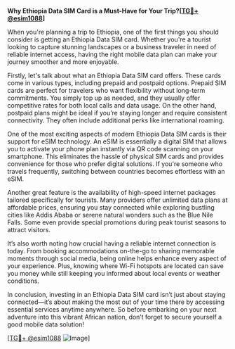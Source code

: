 **Why Ethiopia Data SIM Card is a Must-Have for Your Trip?[[TG💪+ @esim1088](https://t.me/s/esim1088)]**

When you're planning a trip to Ethiopia, one of the first things you should consider is getting an Ethiopia Data SIM card. Whether you're a tourist looking to capture stunning landscapes or a business traveler in need of reliable internet access, having the right mobile data plan can make your journey smoother and more enjoyable.

Firstly, let's talk about what an Ethiopia Data SIM card offers. These cards come in various types, including prepaid and postpaid options. Prepaid SIM cards are perfect for travelers who want flexibility without long-term commitments. You simply top up as needed, and they usually offer competitive rates for both local calls and data usage. On the other hand, postpaid plans might be ideal if you’re staying longer and require consistent connectivity. They often include additional perks like international roaming.

One of the most exciting aspects of modern Ethiopia Data SIM cards is their support for eSIM technology. An eSIM is essentially a digital SIM that allows you to activate your phone plan instantly via QR code scanning on your smartphone. This eliminates the hassle of physical SIM cards and provides convenience for those who prefer digital solutions. If you're someone who travels frequently, switching between countries becomes effortless with an eSIM.

Another great feature is the availability of high-speed internet packages tailored specifically for tourists. Many providers offer unlimited data plans at affordable prices, ensuring you stay connected while exploring bustling cities like Addis Ababa or serene natural wonders such as the Blue Nile Falls. Some even provide special promotions during peak tourist seasons to attract visitors.

It’s also worth noting how crucial having a reliable internet connection is today. From booking accommodations on-the-go to sharing memorable moments through social media, being online helps enhance every aspect of your experience. Plus, knowing where Wi-Fi hotspots are located can save you money while still keeping you informed about local events or weather conditions.

In conclusion, investing in an Ethiopia Data SIM card isn’t just about staying connected—it’s about making the most out of your time there by accessing essential services anytime anywhere. So before embarking on your next adventure into this vibrant African nation, don’t forget to secure yourself a good mobile data solution!

[[TG💪+ @esim1088](https://t.me/s/esim1088) ![Image](https://i.postimg.cc/Y0z9fWf4/image.png)]